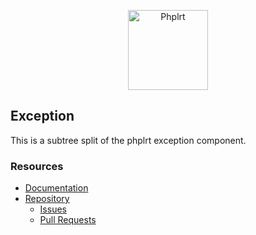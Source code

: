 <p align="center">
    <a href="https://phplrt.org"><img src="https://avatars2.githubusercontent.com/u/49816277?s=128" width="128" alt="Phplrt" /></a>
</p>

## Exception

This is a subtree split of the phplrt exception component. 

### Resources

- [Documentation](https://github.com/phplrt/phplrt/blob/master/README.md)
- [Repository](https://github.com/phplrt/phplrt)
    - [Issues](https://github.com/phplrt/phplrt/issues)
    - [Pull Requests](https://github.com/phplrt/phplrt/pulls)
